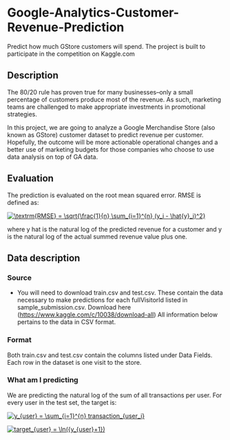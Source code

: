 # Google-Analytics-Customer-Revenue-Prediction
Predict how much GStore customers will spend.
The project is built to participate in the competition on Kaggle.com

## Description
The 80/20 rule has proven true for many businesses–only a small percentage of customers produce most of the revenue. As such, marketing teams are challenged to make appropriate investments in promotional strategies.

In this project, we are going to analyze a Google Merchandise Store (also known as GStore) customer dataset to predict revenue per customer. Hopefully, the outcome will be more actionable operational changes and a better use of marketing budgets for those companies who choose to use data analysis on top of GA data.

## Evaluation
The prediction is evaluated on the root mean squared error. RMSE is defined as:

<a href="https://www.codecogs.com/eqnedit.php?latex=\textrm{RMSE}&space;=&space;\sqrt{\frac{1}{n}&space;\sum_{i=1}^{n}&space;(y_i&space;-&space;\hat{y}_i)^2}" target="_blank"><img src="https://latex.codecogs.com/gif.latex?\textrm{RMSE}&space;=&space;\sqrt{\frac{1}{n}&space;\sum_{i=1}^{n}&space;(y_i&space;-&space;\hat{y}_i)^2}" title="\textrm{RMSE} = \sqrt{\frac{1}{n} \sum_{i=1}^{n} (y_i - \hat{y}_i)^2}" /></a>

where y hat is the natural log of the predicted revenue for a customer and y is the natural log of the actual summed revenue value plus one.

## Data description

### Source

- You will need to download train.csv and test.csv. These contain the data necessary to make predictions for each fullVisitorId listed in sample_submission.csv.
Download here (https://www.kaggle.com/c/10038/download-all)
All information below pertains to the data in CSV format.

### Format
Both train.csv and test.csv contain the columns listed under Data Fields. Each row in the dataset is one visit to the store. 

### What am I predicting
We are predicting the natural log of the sum of all transactions per user. For every user in the test set, the target is:

<a href="http://www.codecogs.com/eqnedit.php?latex=y_{user}&space;=&space;\sum_{i=1}^{n}&space;transaction_{user_i}" target="_blank"><img src="http://latex.codecogs.com/gif.latex?y_{user}&space;=&space;\sum_{i=1}^{n}&space;transaction_{user_i}" title="y_{user} = \sum_{i=1}^{n} transaction_{user_i}" /></a>

<a href="http://www.codecogs.com/eqnedit.php?latex=target_{user}&space;=&space;\ln({y_{user}&plus;1})" target="_blank"><img src="http://latex.codecogs.com/gif.latex?target_{user}&space;=&space;\ln({y_{user}&plus;1})" title="target_{user} = \ln({y_{user}+1})" /></a>

